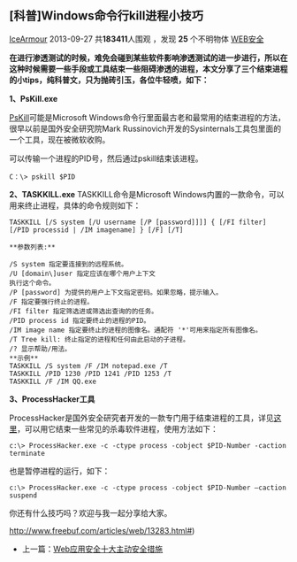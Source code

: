 ##  [科普]Windows命令行kill进程小技巧

 [IceArmour](http://www.freebuf.com/author/icearmour)  2013-09-27  共**183411**人围观 ，发现 **25** 个不明物体    [WEB安全](http://www.freebuf.com/articles/web)

**在进行渗透测试的时候，难免会碰到某些软件影响渗透测试的进一步进行，所以在这种时候需要一些手段或工具结束一些阻碍渗透的进程，本文分享了三个结束进程的小tips，纯科普文，只为抛砖引玉，各位牛轻喷，如下：**

**1、PsKill.exe**

[PsKill](http://technet.microsoft.com/en-us/sysinternals/bb896683.aspx)可能是Microsoft Windows命令行里面最古老和最常用的结束进程的方法，很早以前是国外安全研究院Mark Russinovich开发的Sysinternals工具包里面的一个工具，现在被微软收购。

可以传输一个进程的PID号，然后通过pskill结束该进程。
```
C：\> pskill $PID
```
**2、TASKKILL.exe**
TASKKILL命令是Microsoft Windows内置的一款命令，可以用来终止进程，具体的命令规则如下：
```
TASKKILL [/S system [/U username [/P [password]]]] { [/FI filter] [/PID processid | /IM imagename] } [/F] [/T]

**参数列表:**

/S system 指定要连接到的远程系统。
/U [domain\]user 指定应该在哪个用户上下文
执行这个命令。
/P [password] 为提供的用户上下文指定密码。如果忽略，提示输入。
/F 指定要强行终止的进程。
/FI filter 指定筛选进或筛选出查询的的任务。
/PID process id 指定要终止的进程的PID。
/IM image name 指定要终止的进程的图像名。通配符 '*'可用来指定所有图像名。
/T Tree kill: 终止指定的进程和任何由此启动的子进程。
/? 显示帮助/用法。
**示例**
TASKKILL /S system /F /IM notepad.exe /T
TASKKILL /PID 1230 /PID 1241 /PID 1253 /T
TASKKILL /F /IM QQ.exe
```
**3、ProcessHacker工具**

ProcessHacker是国外安全研究者开发的一款专门用于结束进程的工具，详见[这里](http://processhacker.sourceforge.net/)，可以用它结束一些常见的杀毒软件进程，使用方法如下：
```
c:\> ProcessHacker.exe -c -ctype process -cobject $PID-Number -caction terminate
```
也是暂停进程的运行，如下：
```
c:\> ProcessHacker.exe -c -ctype process -cobject $PID-Number –caction suspend
```
你还有什么技巧吗？欢迎与我一起分享给大家。

http://www.freebuf.com/articles/web/13283.html#)

- 上一篇：[Web应用安全十大主动安全措施](http://www.freebuf.com/articles/web/13197.html)

